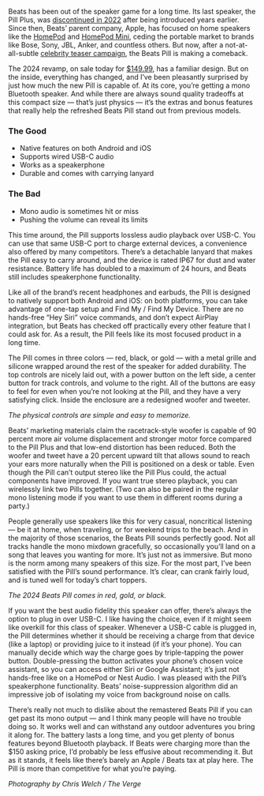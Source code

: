 Beats has been out of the speaker game for a long time. Its last speaker, the Pill Plus, was [discontinued in 2022](/2022/1/10/22876792/apple-beats-pill-plus-battery-powered-speaker-discontinued) after being introduced years earlier. Since then, Beats’ parent company, Apple, has focused on home speakers like the [HomePod](/23578606/apple-homepod-2-second-gen-2023-siri-smart-speaker-review) and [HomePod Mini](/21561589/apple-homepod-mini-review), ceding the portable market to brands like Bose, Sony, JBL, Anker, and countless others. But now, after a not-at-all-subtle [celebrity teaser campaign](https://x.com/beatsbydre/status/1802824048474562753), the Beats Pill is making a comeback.

The 2024 revamp, on sale today for [$149.99](https://howl.me/cmxntlVkcFp), has a familiar design. But on the inside, everything has changed, and I’ve been pleasantly surprised by just how much the new Pill is capable of. At its core, you’re getting a mono Bluetooth speaker. And while there are always sound quality tradeoffs at this compact size — that’s just physics — it’s the extras and bonus features that really help the refreshed Beats Pill stand out from previous models. 

### The Good

-   Native features on both Android and iOS
-   Supports wired USB-C audio
-   Works as a speakerphone
-   Durable and comes with carrying lanyard

### The Bad

-   Mono audio is sometimes hit or miss
-   Pushing the volume can reveal its limits

This time around, the Pill supports lossless audio playback over USB-C. You can use that same USB-C port to charge external devices, a convenience also offered by many competitors. There’s a detachable lanyard that makes the Pill easy to carry around, and the device is rated IP67 for dust and water resistance. Battery life has doubled to a maximum of 24 hours, and Beats still includes speakerphone functionality.

Like all of the brand’s recent headphones and earbuds, the Pill is designed to natively support both Android and iOS: on both platforms, you can take advantage of one-tap setup and Find My / Find My Device. There are no hands-free “Hey Siri” voice commands, and don’t expect AirPlay integration, but Beats has checked off practically every other feature that I could ask for. As a result, the Pill feels like its most focused product in a long time. 

The Pill comes in three colors — red, black, or gold — with a metal grille and silicone wrapped around the rest of the speaker for added durability. The top controls are nicely laid out, with a power button on the left side, a center button for track controls, and volume to the right. All of the buttons are easy to feel for even when you’re not looking at the Pill, and they have a very satisfying click. Inside the enclosure are a redesigned woofer and tweeter. 

*The physical controls are simple and easy to memorize.*

Beats’ marketing materials claim the racetrack-style woofer is capable of 90 percent more air volume displacement and stronger motor force compared to the Pill Plus and that low-end distortion has been reduced. Both the woofer and tweet have a 20 percent upward tilt that allows sound to reach your ears more naturally when the Pill is positioned on a desk or table. Even though the Pill can’t output stereo like the Pill Plus could, the actual components have improved. If you want true stereo playback, you can wirelessly link two Pills together. (Two can also be paired in the regular mono listening mode if you want to use them in different rooms during a party.)

People generally use speakers like this for very casual, noncritical listening — be it at home, when traveling, or for weekend trips to the beach. And in the majority of those scenarios, the Beats Pill sounds perfectly good. Not all tracks handle the mono mixdown gracefully, so occasionally you’ll land on a song that leaves you wanting for more. It’s just not as immersive. But mono is the norm among many speakers of this size. For the most part, I’ve been satisfied with the Pill’s sound performance. It’s clear, can crank fairly loud, and is tuned well for today’s chart toppers.

*The 2024 Beats Pill comes in red, gold, or black.*

If you want the best audio fidelity this speaker can offer, there’s always the option to plug in over USB-C. I like having the choice, even if it might seem like overkill for this class of speaker. Whenever a USB-C cable is plugged in, the Pill determines whether it should be receiving a charge from that device (like a laptop) or providing juice to it instead (if it’s your phone). You can manually decide which way the charge goes by triple-tapping the power button. Double-pressing the button activates your phone’s chosen voice assistant, so you can access either Siri or Google Assistant; it’s just not hands-free like on a HomePod or Nest Audio. I was pleased with the Pill’s speakerphone functionality. Beats’ noise-suppression algorithm did an impressive job of isolating my voice from background noise on calls. 

There’s really not much to dislike about the remastered Beats Pill if you can get past its mono output — and I think many people will have no trouble doing so. It works well and can withstand any outdoor adventures you bring it along for. The battery lasts a long time, and you get plenty of bonus features beyond Bluetooth playback. If Beats were charging more than the $150 asking price, I’d probably be less effusive about recommending it. But as it stands, it feels like there’s barely an Apple / Beats tax at play here. The Pill is more than competitive for what you’re paying.

*Photography by Chris Welch / The Verge*
